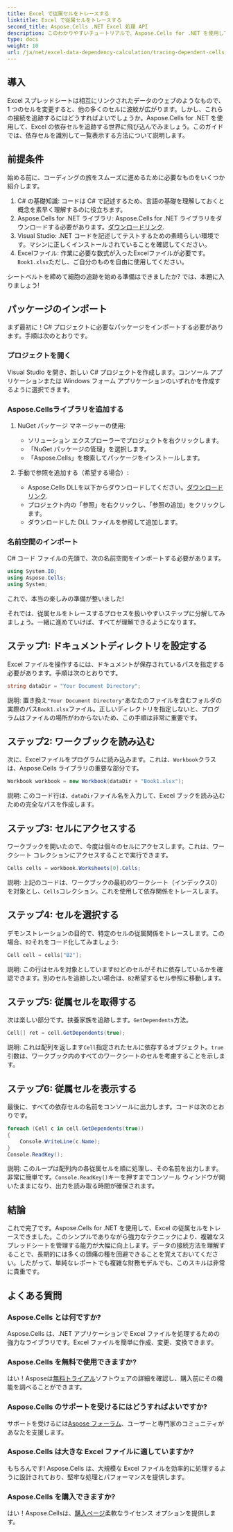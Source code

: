 ```yaml
---
title: Excel で従属セルをトレースする
linktitle: Excel で従属セルをトレースする
second_title: Aspose.Cells .NET Excel 処理 API
description: このわかりやすいチュートリアルで、Aspose.Cells for .NET を使用して Excel の依存セルをトレースする方法を学びます。
type: docs
weight: 10
url: /ja/net/excel-data-dependency-calculation/tracing-dependent-cells-in-excel/
---
```

## 導入

Excel スプレッドシートは相互にリンクされたデータのウェブのようなもので、1 つのセルを変更すると、他の多くのセルに波紋が広がります。しかし、これらの接続を追跡するにはどうすればよいでしょうか。Aspose.Cells for .NET を使用して、Excel の依存セルを追跡する世界に飛び込んでみましょう。このガイドでは、依存セルを識別して一覧表示する方法について説明します。 

## 前提条件

始める前に、コーディングの旅をスムーズに進めるために必要なものをいくつか紹介します。

1. C# の基礎知識: コードは C# で記述するため、言語の基礎を理解しておくと概念を素早く理解するのに役立ちます。
2.  Aspose.Cells for .NET ライブラリ: Aspose.Cells for .NET ライブラリをダウンロードする必要があります。[ダウンロードリンク](https://releases.aspose.com/cells/net/).
3. Visual Studio: .NET コードを記述してテストするための素晴らしい環境です。マシンに正しくインストールされていることを確認してください。 
4.  Excelファイル: 作業に必要な数式が入ったExcelファイルが必要です。`Book1.xlsx`ただし、ご自分のものを自由に使用してください。

シートベルトを締めて細胞の追跡を始める準備はできましたか? では、本題に入りましょう!

## パッケージのインポート

まず最初に！C# プロジェクトに必要なパッケージをインポートする必要があります。手順は次のとおりです。

### プロジェクトを開く

Visual Studio を開き、新しい C# プロジェクトを作成します。コンソール アプリケーションまたは Windows フォーム アプリケーションのいずれかを作成するように選択できます。

### Aspose.Cellsライブラリを追加する

1. NuGet パッケージ マネージャーの使用: 
   - ソリューション エクスプローラーでプロジェクトを右クリックします。
   - 「NuGet パッケージの管理」を選択します。
   - 「Aspose.Cells」を検索してパッケージをインストールします。

2. 手動で参照を追加する（希望する場合）: 
   -  Aspose.Cells DLLを以下からダウンロードしてください。[ダウンロードリンク](https://releases.aspose.com/cells/net/).
   - プロジェクト内の「参照」を右クリックし、「参照の追加」をクリックします。
   - ダウンロードした DLL ファイルを参照して追加します。

### 名前空間のインポート

C# コード ファイルの先頭で、次の名前空間をインポートする必要があります。

```csharp
using System.IO;
using Aspose.Cells;
using System;
```

これで、本当の楽しみの準備が整いました!

それでは、従属セルをトレースするプロセスを扱いやすいステップに分解してみましょう。一緒に進めていけば、すべてが理解できるようになります。

## ステップ1: ドキュメントディレクトリを設定する

Excel ファイルを操作するには、ドキュメントが保存されているパスを指定する必要があります。手順は次のとおりです。

```csharp
string dataDir = "Your Document Directory";
```

説明: 置き換え`"Your Document Directory"`あなたのファイルを含むフォルダの実際のパス`Book1.xlsx`ファイル。正しいディレクトリを指定しないと、プログラムはファイルの場所がわからないため、この手順は非常に重要です。

## ステップ2: ワークブックを読み込む

次に、Excelファイルをプログラムに読み込みます。これは、`Workbook`クラスは、Aspose.Cells ライブラリの重要な部分です。

```csharp
Workbook workbook = new Workbook(dataDir + "Book1.xlsx");
```

説明: このコード行は、`dataDir`ファイル名を入力して、Excel ブックを読み込むための完全なパスを作成します。 

## ステップ3: セルにアクセスする

ワークブックを開いたので、今度は個々のセルにアクセスします。これは、ワークシート コレクションにアクセスすることで実行できます。

```csharp
Cells cells = workbook.Worksheets[0].Cells;
```

説明: 上記のコードは、ワークブックの最初のワークシート（インデックス0）を対象とし、`Cells`コレクション。これを使用して依存関係をトレースします。

## ステップ4: セルを選択する

デモンストレーションの目的で、特定のセルの従属関係をトレースします。この場合、`B2`それをコード化してみましょう:

```csharp
Cell cell = cells["B2"];
```

説明: この行はセルを対象としています`B2`どのセルがそれに依存しているかを確認できます。別のセルを追跡したい場合は、`B2`希望するセル参照に移動します。 

## ステップ5: 従属セルを取得する

次は楽しい部分です。扶養家族を追跡します。`GetDependents`方法。

```csharp
Cell[] ret = cell.GetDependents(true);
```

説明: これは配列を返します`Cell`指定されたセルに依存するオブジェクト。`true`引数は、ワークブック内のすべてのワークシートのセルを考慮することを示します。

## ステップ6: 従属セルを表示する

最後に、すべての依存セルの名前をコンソールに出力します。コードは次のとおりです。

```csharp
foreach (Cell c in cell.GetDependents(true))
{
    Console.WriteLine(c.Name);
}
Console.ReadKey();
```

説明: このループは配列内の各従属セルを順に処理し、その名前を出力します。非常に簡単です。`Console.ReadKey()`キーを押すまでコンソール ウィンドウが開いたままになり、出力を読み取る時間が確保されます。

## 結論

これで完了です。Aspose.Cells for .NET を使用して、Excel の従属セルをトレースできました。このシンプルでありながら強力なテクニックにより、複雑なスプレッドシートを管理する能力が大幅に向上します。データの接続方法を理解することで、長期的には多くの頭痛の種を回避できることを覚えておいてください。したがって、単純なレポートでも複雑な財務モデルでも、このスキルは非常に貴重です。

## よくある質問

### Aspose.Cells とは何ですか?
Aspose.Cells は、.NET アプリケーションで Excel ファイルを処理するための強力なライブラリです。Excel ファイルを簡単に作成、変更、変換できます。

### Aspose.Cells を無料で使用できますか?
はい！Asposeは[無料トライアル](https://releases.aspose.com/)ソフトウェアの詳細を確認し、購入前にその機能を調べることができます。

### Aspose.Cells のサポートを受けるにはどうすればよいですか?
サポートを受けるには[Aspose フォーラム](https://forum.aspose.com/c/cells/9)、ユーザーと専門家のコミュニティがあなたを支援します。 

### Aspose.Cells は大きな Excel ファイルに適していますか?
もちろんです! Aspose.Cells は、大規模な Excel ファイルを効率的に処理するように設計されており、堅牢な処理とパフォーマンスを提供します。

### Aspose.Cells を購入できますか?
はい！Aspose.Cellsは、[購入ページ](https://purchase.aspose.com/buy)柔軟なライセンス オプションを提供します。